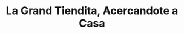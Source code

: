 ---
title: "La Grand Tiendita, Acercandote a Casa"
url: /maspeth/la-grand-tiendita-acercandote-a-casa/
shop: Lebensmittel
---